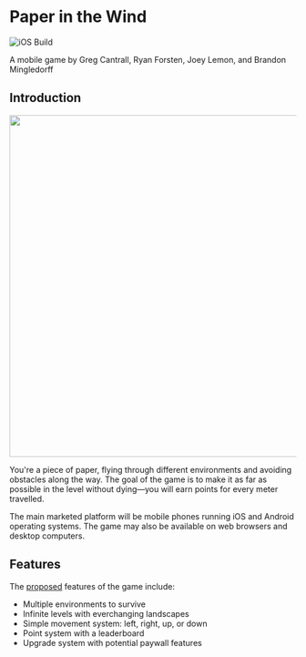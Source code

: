 # Paper in the Wind

![iOS Build](https://github.com/CS340-21/PaperintheWind/workflows/iOS%20Build/badge.svg)

A mobile game by Greg Cantrall, Ryan Forsten, Joey Lemon, and Brandon Mingledorff

## Introduction

<p align="center"><img src="https://i.imgur.com/xnjWKBv.png" width="600" /></p>

You're a piece of paper, flying through different environments and avoiding obstacles along the way. 
The goal of the game is to make it as far as possible in the level without dying—you will earn points for every meter travelled.

The main marketed platform will be mobile phones running iOS and Android operating systems. The game may also be available on web browsers and desktop computers. 

## Features

The [proposed](https://github.com/CS340-21/PaperintheWind/blob/master/Proposal.md) features of the game include:
- Multiple environments to survive
- Infinite levels with everchanging landscapes
- Simple movement system: left, right, up, or down
- Point system with a leaderboard
- Upgrade system with potential paywall features
